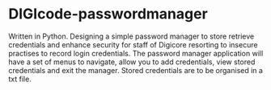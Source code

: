 # DIGIcode-passwordmanager
Written in Python. Designing a simple password manager to store retrieve credentials and enhance security for staff of Digicore resorting to insecure practises to record login credentials. The password manager application will have a set of menus to navigate, allow you to add credentials, view stored credentials and exit the manager. Stored credentials are to be organised in a txt file.
